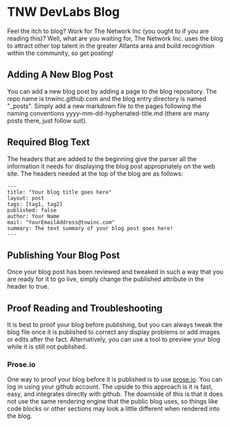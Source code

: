 # TNW DevLabs Blog

Feel the itch to blog? Work for The Network Inc (you ought to if you are reading this)? Well, what are you waiting for, The Network Inc. uses the blog to attract other top talent in the greater Atlanta area and build recognition within the community, so get posting!

## Adding A New Blog Post
You can add a new blog post by adding a page to the blog repository. The repo name is tnwinc.github.com and the blog entry directory is named "_posts". Simply add a new markdown file to the pages following the naming conventions yyyy-mm-dd-hyphenated-title.md (there are many posts there, just follow suit).

## Required Blog Text
The headers that are added to the beginning give the parser all the information it needs for displaying the blog post appropriately on the web site. The headers needed at the top of the blog are as follows:

    ---
    title: "Your blog title goes here"
    layout: post
    tags: [tag1, tag2]
    published: false
    author: Your Name
    mail: "YourEmailAddress@tnwinc.com"
    summary: The text summary of your blog post goes here!
    ---

## Publishing Your Blog Post
Once your blog post has been reviewed and tweaked in such a way that you are ready for it to go live, simply change the published attribute in the header to true.

## Proof Reading and Troubleshooting
It is best to proof your blog before publishing, but you can always tweak the blog file once it is published to correct any display problems or add images or edits after the fact. Alternatively, you can use a tool to preview your blog while it is still not published.

### Prose.io
One way to proof your blog before it is published is to use [prose.io](http://prose.io/). You can log in using your github account. The upside to this approach is it is fast, easy, and integrates directly with github. The downside of this is that it does not use the same rendering engine that the public blog uses, so things like code blocks or other sections may look a little different when rendered into the blog.

